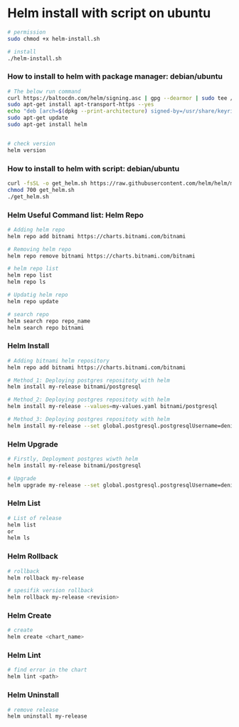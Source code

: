 # Helm install with script on ubuntu

``` bash
# permission
sudo chmod +x helm-install.sh

# install
./helm-install.sh


```

### How to install to helm with package manager: debian/ubuntu
``` bash
# The below run command
curl https://baltocdn.com/helm/signing.asc | gpg --dearmor | sudo tee /usr/share/keyrings/helm.gpg > /dev/null
sudo apt-get install apt-transport-https --yes
echo "deb [arch=$(dpkg --print-architecture) signed-by=/usr/share/keyrings/helm.gpg] https://baltocdn.com/helm/stable/debian/ all main" | sudo tee /etc/apt/sources.list.d/helm-stable-debian.list
sudo apt-get update
sudo apt-get install helm


# check version
helm version

```

### How to install to helm with script: debian/ubuntu
``` bash
curl -fsSL -o get_helm.sh https://raw.githubusercontent.com/helm/helm/main/scripts/get-helm-3
chmod 700 get_helm.sh
./get_helm.sh

```


### Helm Useful Command list: Helm Repo

``` bash
# Adding helm repo
helm repo add bitnami https://charts.bitnami.com/bitnami

# Removing helm repo
helm repo remove bitnami https://charts.bitnami.com/bitnami

# helm repo list
helm repo list
helm repo ls

# Updatig helm repo 
helm repo update 

# search repo
helm search repo repo_name
helm search repo bitnami

```

### Helm Install
``` bash
# Adding bitnami helm repository
helm repo add bitnami https://charts.bitnami.com/bitnami

# Method_1: Deploying postgres repositoty with helm 
helm install my-release bitnami/postgresql

# Method_2: Deploying postgres repositoty with helm 
helm install my-release --values=my-values.yaml bitnami/postgresql 

# Method_3: Deploying postgres repositoty with helm  
helm install my-release --set global.postgresql.postgresqlUsername=denizturkmen bitnami/postgresql


```

### Helm Upgrade
``` bash
# Firstly, Deployment postgres wiwth helm
helm install my-release bitnami/postgresql

# Upgrade 
helm upgrade my-release --set global.postgresql.postgresqlUsername=denizturkmen bitnami/postgresql

```

### Helm List
``` bash
# List of release
helm list
or
helm ls

```

### Helm Rollback
``` bash
# rollback 
helm rollback my-release

# spesifik version rollback
helm rollback my-release <revision>

```

### Helm Create
``` bash
# create
helm create <chart_name>

```

### Helm Lint
``` bash
# find error in the chart
helm lint <path>

```

### Helm Uninstall
``` bash
# remove release
helm uninstall my-release

```

